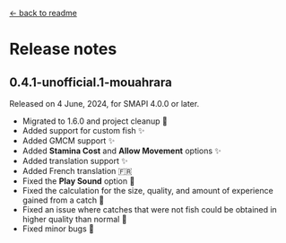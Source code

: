 ﻿[← back to readme](../README.md)

# Release notes

## 0.4.1-unofficial.1-mouahrara
Released on 4 June, 2024, for SMAPI 4.0.0 or later.
* Migrated to 1.6.0 and project cleanup 🚀
* Added support for custom fish ✨
* Added GMCM support ✨
* Added **Stamina Cost** and **Allow Movement** options ✨
* Added translation support ✨
* Added French translation 🇫🇷
* Fixed the **Play Sound** option 🔧
* Fixed the calculation for the size, quality, and amount of experience gained from a catch 🔧
* Fixed an issue where catches that were not fish could be obtained in higher quality than normal 🔧
* Fixed minor bugs 🔧
